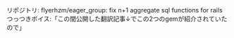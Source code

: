 リポジトリ: flyerhzm/eager_group: fix n+1 aggregate sql functions for rails
つっつきボイス:「この間公開した翻訳記事↓でこの2つのgemが紹介されていたので」
